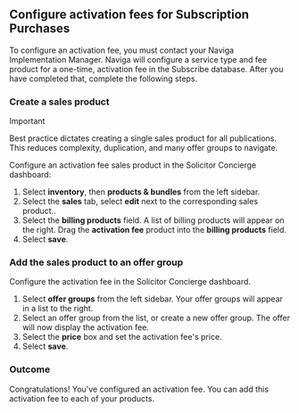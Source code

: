 ## Configure activation fees for Subscription Purchases

To configure an activation fee, you must contact your Naviga Implementation Manager. Naviga will configure a service type and fee product for a one-time, activation fee in the Subscribe database. After you have completed that, complete the following steps.

### Create a sales product

> [!IMPORTANT]
> Best practice dictates creating a single sales product for all publications. This reduces complexity, duplication, and many offer groups to navigate.

Configure an activation fee sales product in the Solicitor Concierge dashboard:

1. Select **inventory**, then **products & bundles** from the left sidebar.
2. Select the **sales** tab, select **edit** next to the corresponding sales product..
3. Select the **billing products** field. A list of billing products will appear on the right. Drag the **activation fee** product into the **billing products** field.
4. Select **save**.

### Add the sales product to an offer group

Configure the activation fee in the Solicitor Concierge dashboard.

1. Select **offer groups** from the left sidebar. Your offer groups will appear in a list to the right.
2. Select an offer group from the list, or create a new offer group. The offer will now display the activation fee.
3. Select the **price** box and set the activation fee's price.
4. Select **save**.

### Outcome

Congratulations! You've configured an activation fee. You can add this activation fee to each of your products.